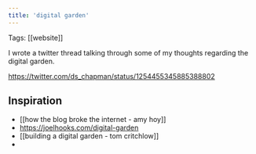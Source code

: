 ```yaml
---
title: 'digital garden'
---
```


Tags: [[website]]

I wrote a twitter thread talking through some of my thoughts regarding the digital garden.

https://twitter.com/ds_chapman/status/1254455345885388802

## Inspiration

- [[how the blog broke the internet - amy hoy]]
- https://joelhooks.com/digital-garden
- [[building a digital garden - tom critchlow]]
-
